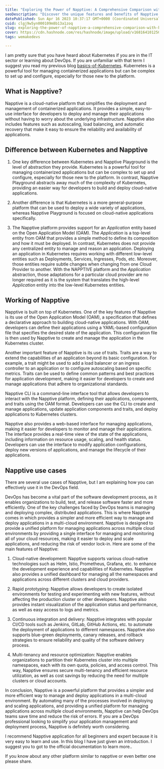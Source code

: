 ```yaml
---
title: "Exploring the Power of Napptive: A Comprehensive Comparison with Kubernetes and  its Cloud-native Use Cases"
seoDescription: "Discover the unique features and benefits of Napptive as a container orchestration platform, through a comparison with Kubernetes and real-world use cases"
datePublished: Sun Apr 16 2023 10:37:17 GMT+0000 (Coordinated Universal Time)
cuid: clgj9w5yn000109m8b13a1zoq
slug: exploring-the-power-of-napptive-a-comprehensive-comparison-with-kubernetes-and-its-cloud-native-use-cases
cover: https://cdn.hashnode.com/res/hashnode/image/upload/v1681641012507/530312f3-067a-4046-ad54-e934525de59a.png
tags: wemakedevs

---
```


I am pretty sure that you have heard about Kubernetes if you are in the IT sector or learning about DevOps. If you are unfamiliar with that term I suggest you read my previous blog [basics-of-Kubernetes](https://merwin.hashnode.dev/basics-of-kubernetes). Kubernetes is a powerful tool for managing containerized applications but can be complex to set up and configure, especially for those new to the platform.

## What is Napptive?

Napptive is a cloud-native platform that simplifies the deployment and management of containerized applications. It provides a simple, easy-to-use interface for developers to deploy and manage their applications without having to worry about the underlying infrastructure. Napptive also includes features such as autoscaling, load balancing, and automatic recovery that make it easy to ensure the reliability and availability of applications.

## Difference between Kubernetes and Napptive

1. One key difference between Kubernetes and Napptive Playground is the level of abstraction they provide. Kubernetes is a powerful tool for managing containerized applications but can be complex to set up and configure, especially for those new to the platform. In contrast, Napptive Playground abstracts away much of the complexity of Kubernetes, providing an easier way for developers to build and deploy cloud-native applications.
    
2. Another difference is that Kubernetes is a more general-purpose platform that can be used to deploy a wide variety of applications, whereas Napptive Playground is focused on cloud-native applications specifically.
    
3. The Napptive platform provides support for an *Application* entity based on the Open Application Model (OAM). The *Application* is a top-level entity from OAM that provides a simple method to define its composition and how it must be deployed. In contrast, Kubernetes does not provide any centralized entity to manage and reason an application. Deploying an application in Kubernetes requires working with different low-level entities such as Deployments, Services, Ingresses, Pods, etc. Moreover, those entities require subtle changes when changing from one Cloud Provider to another. With the NAPPTIVE platform and the *Application* abstraction, those adaptations for a particular cloud provider are no longer required as it is the system that translates the high-level *Application* entity into the low-level Kubernetes entities.
    

## Working of Napptive

Napptive is built on top of Kubernetes. One of the key features of Napptive is its use of the Open Application Model (OAM), a specification that defines a declarative approach to building cloud-native applications. With OAM, developers can define their applications using a YAML-based configuration file that specifies the desired state of the application. This configuration file is then used by Napptive to create and manage the application in the Kubernetes cluster.

Another important feature of Napptive is its use of traits. Traits are a way to extend the capabilities of an application beyond its basic configuration. For example, a trait might be used to add a load balancer or an ingress controller to an application or to configure autoscaling based on specific metrics. Traits can be used to define common patterns and best practices for application development, making it easier for developers to create and manage applications that adhere to organizational standards.

Napptive CLI is a command-line interface tool that allows developers to interact with the Napptive platform, defining their applications, components, and traits using the OAM format. Developers can use the CLI to create and manage applications, update application components and traits, and deploy applications to Kubernetes clusters.

Napptive also provides a web-based interface for managing applications, making it easier for developers to monitor and manage their applications. The interface provides a real-time view of the state of the applications, including information on resource usage, scaling, and health status. Developers can use the interface to modify application configurations, deploy new versions of applications, and manage the lifecycle of their applications.

## Napptive use cases

There are several use cases of Napptive, but I am explaining how you can effectively use it in the DevOps field.

DevOps has become a vital part of the software development process, as it enables organizations to build, test, and release software faster and more efficiently. One of the key challenges faced by DevOps teams is managing and deploying complex, distributed applications. This is where Napptive comes in which provides a simpler and more efficient way to manage and deploy applications in a multi-cloud environment. Napptive is designed to provide a unified platform for managing applications across multiple cloud environments by providing a single interface for managing and monitoring all of your cloud resources, making it easier to deploy and scale applications, and reducing the risk of vendor lock-in. Here are some of the main features of Napptive:

1. Cloud-native development: Napptive supports various cloud-native technologies such as Helm, Istio, Prometheus, Grafana, etc. to enhance the development experience and capabilities of Kubernetes. Napptive also provides a unified dashboard for managing all the namespaces and applications across different clusters and cloud providers.
    
2. Rapid prototyping: Napptive allows developers to create isolated environments for testing and experimenting with new features, without affecting the production cluster or other developers. Napptive also provides instant visualization of the application status and performance, as well as easy access to logs and metrics.
    
3. Continuous integration and delivery: Napptive integrates with popular CI/CD tools such as Jenkins, GitLab, GitHub Actions, etc. to automate the deployment of applications to different namespaces. Napptive also supports blue-green deployments, canary releases, and rollback strategies to ensure reliability and quality of the software delivery process.
    
4. Multi-tenancy and resource optimization: Napptive enables organizations to partition their Kubernetes cluster into multiple namespaces, each with its own quota, policies, and access control. This way, Napptive ensures secure multi-tenancy and efficient resource utilization, as well as cost savings by reducing the need for multiple clusters or cloud accounts.
    

In conclusion, Napptive is a powerful platform that provides a simpler and more efficient way to manage and deploy applications in a multi-cloud environment. By automating many of the processes involved in deploying and scaling applications, and providing a unified platform for managing applications across multiple cloud environments, Napptive can help DevOps teams save time and reduce the risk of errors. If you are a DevOps professional looking to simplify your application management and deployment process, Napptive is definitely worth considering.

I recommend Napptive application for all beginners and expert because it is very easy to learn and use. In this blog I have just given an introduction. I suggest you to got to the official documentation to learn more..

If you know about any other platform similar to napptive or even better one please share.